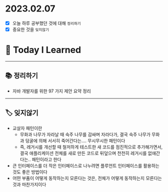 # 2023.02.07

- [x] 오늘 하루 공부했던 것에 대해 `정리하기`
- [x] 중요한 것을 `잊지않기`

# 🚩 Today I Learned

---

## 📚 정리하기

- 자바 개발자를 위한 97 가지 제안 요약 정리

---

## 🏷 잊지않기

- 교살자 패턴이란
  - 무화과 나무가 자라날 때 숙주 나무를 감싸며 자라다가, 결국 숙주 나무가 무화과 덩굴에 의해 서서히 죽어간다는…. 무시무시한 패턴이다
  - 즉, 레거시를 개선할 때 철저하게 테스트한 새 코드를 점진적으로 추가해가면서, 결국 애플리케이션 전체를 새로 만든 코드로 뒤덮으며 천천히 레거시를 없애간다는.. 패턴이라고 한다
- 큰 인터페이스를 더 작은 인터페이스로 나누려면 플루언트 인터페이스를 활용하는 것도 좋은 방법이다
- 어떤 부품이 어떻게 동작하는지 모른다는 것은, 전체가 어떻게 동작하는지 모른다는 것과 마찬가지이다
